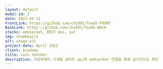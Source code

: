 ```yaml
---
layout: default
modal-id: 2
date: 2022-04-11
FrontLink: https://github.com/chi091/Team5-FRONT
BackLink: https://github.com/chi091/Team5-BACK
stacks: websocket, REST Api, jwt
img: thumbnail2
alt: image-alt
project-date: April 2022
client: Academy
title: coin JohnVer
description: 가상화폐의 시세를 업비트 api에 websocket 연결을 통해 실시간으로 확인 하는 두번째 팀 프로젝트 입니다. 로그인/로그아웃에 카카오 api 사용함으로서 본격적으로 api 사용을 익혔던 프로젝트입니다. cors 에러를 해결하는데 많은 시간을 소요한 기억이 있었습니다. 프로젝트 전체적으로 메인페이지는 구상한 대로 제작했지만, 작업 수율을 조절하지 못해 커뮤니티 사이트처럼 만들고자 했던 게시판기능을 미완성하게 되었습니다.  
---
```

